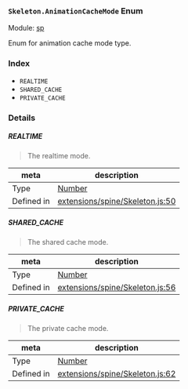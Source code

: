 ### `Skeleton.AnimationCacheMode` Enum



Module: [sp](../modules/sp.md)


Enum for animation cache mode type.


### Index
  - `REALTIME`
  - `SHARED_CACHE`
  - `PRIVATE_CACHE`

### Details


##### REALTIME

> The realtime mode.

| meta | description |
|------|-------------|
| Type | <a href="https://developer.mozilla.org/en/JavaScript/Reference/Global_Objects/Number" class="crosslink external" target="_blank">Number</a> |
| Defined in | [extensions/spine/Skeleton.js:50](https://github.com/cocos-creator/engine/blob/b4415d3f111db35eb92e588d63bcb560003ea469/extensions/spine/Skeleton.js#L50) |



##### SHARED_CACHE

> The shared cache mode.

| meta | description |
|------|-------------|
| Type | <a href="https://developer.mozilla.org/en/JavaScript/Reference/Global_Objects/Number" class="crosslink external" target="_blank">Number</a> |
| Defined in | [extensions/spine/Skeleton.js:56](https://github.com/cocos-creator/engine/blob/b4415d3f111db35eb92e588d63bcb560003ea469/extensions/spine/Skeleton.js#L56) |



##### PRIVATE_CACHE

> The private cache mode.

| meta | description |
|------|-------------|
| Type | <a href="https://developer.mozilla.org/en/JavaScript/Reference/Global_Objects/Number" class="crosslink external" target="_blank">Number</a> |
| Defined in | [extensions/spine/Skeleton.js:62](https://github.com/cocos-creator/engine/blob/b4415d3f111db35eb92e588d63bcb560003ea469/extensions/spine/Skeleton.js#L62) |


